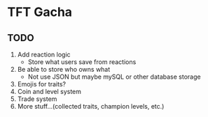 # TFT Gacha
## TODO
1. Add reaction logic
	- Store what users save from reactions 
2. Be able to store who owns what
	- Not use JSON but maybe mySQL or other database storage
3. Emojis for traits?
4. Coin and level system 
5. Trade system
6. More stuff...(collected traits, champion levels, etc.)
